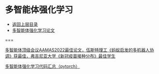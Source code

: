 # 多智能体强化学习

- [返回上层目录](../reinforcement-learning.md)
- [多智能体强化学习论文](paper/paper.md)

===

[多智能体顶级会议AAMAS2022最佳论文，伍斯特理工《蚂蚁启发的多机器人协调》获最佳，弗吉尼亚大学《新冠疫苗接种分布》最佳学生](https://mp.weixin.qq.com/s/f7G15d2vFt70z_XuY-GHtQ)



[多智能体强化学习代码汇总（pytorch）](https://zhuanlan.zhihu.com/p/541151047)


